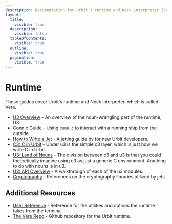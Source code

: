 ```yaml
---
description: Documentation for Urbit's runtime and Nock interpreter (Vere), including guides for U3, jetting, C programming in Urbit, and cryptography implementation.
layout:
  title:
    visible: true
  description:
    visible: false
  tableOfContents:
    visible: true
  outline:
    visible: true
  pagination:
    visible: true
---
```


# Runtime

These guides cover Urbit's runtime and Nock interpreter, which is called Vere.

* [U3 Overview](u3.md) - An overview of the noun-wrangling part of the runtime, U3.
* [Conn.c Guide](conn.md) - Using `conn.c` to interact with a running ship from the outside.
* [How to Write a Jet](jetting.md) - A jetting guide by for new Urbit developers.
* [C3: C in Urbit](c.md) - Under u3 is the simple c3 layer, which is just how we write C in Urbit.
* [U3: Land of Nouns](nouns.md) - The division between c3 and u3 is that you could theoretically imagine using c3 as just a generic C environment. Anything to do with nouns is in u3.
* [U3: API Overview](api.md) - A walkthrough of each of the u3 modules.
* [Cryptography](cryptography.md) - References on the cryptography libraries utilized by jets.

## Additional Resources <a href="#additional-resources" id="additional-resources"></a>

* [User Reference](../../user-manual/running/vere.md) - Reference for the utilities and options the runtime takes from the terminal.
* [The Vere Repo](https://github.com/urbit/vere) - Github repository for the Urbit runtime.
